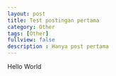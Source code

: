 ```yaml
---
layout: post
title: Test postingan pertama
category: Other
tags: [Other]
fullview: false
description : Hanya post pertama
---
```

<p>Hello World</p>
